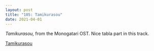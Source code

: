 ```yaml
---
layout: post
title: "105: Tamikurasou"
date: 2021-04-01
---
```


*Tamikurasou,* from the Monogatari OST. Nice tabla part in this track.

[Tamikurasou](https://youtu.be/bT28ja1-xrA)
